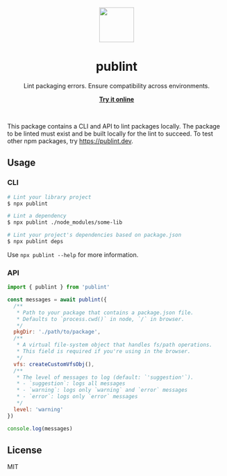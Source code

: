 <br>

<p align="center">
  <img src="https://user-images.githubusercontent.com/34116392/172312754-0407aeaa-d7a6-4ada-8bc0-ea80bc314f5f.svg" height="80">
</p>

<h1 align="center">
  publint
</h1>

<p align="center">
  Lint packaging errors. Ensure compatibility across environments.
</p>

<p align="center">
  <a href="https://publint.dev">
    <strong>Try it online</strong>
  </a>
</p>

<br>

This package contains a CLI and API to lint packages locally. The package to be linted must exist and be built locally for the lint to succeed. To test other npm packages, try https://publint.dev.

## Usage

### CLI

```bash
# Lint your library project
$ npx publint

# Lint a dependency
$ npx publint ./node_modules/some-lib

# Lint your project's dependencies based on package.json
$ npx publint deps
```

Use `npx publint --help` for more information.

### API

```js
import { publint } from 'publint'

const messages = await publint({
  /**
   * Path to your package that contains a package.json file.
   * Defaults to `process.cwd()` in node, `/` in browser.
   */
  pkgDir: './path/to/package',
  /**
   * A virtual file-system object that handles fs/path operations.
   * This field is required if you're using in the browser.
   */
  vfs: createCustomVfsObj(),
  /**
   * The level of messages to log (default: `'suggestion'`).
   * - `suggestion`: logs all messages
   * - `warning`: logs only `warning` and `error` messages
   * - `error`: logs only `error` messages
   */
  level: 'warning'
})

console.log(messages)
```

## License

MIT
